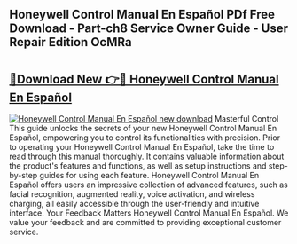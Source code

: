 ## Honeywell Control Manual En Español PDf Free Download - Part-ch8 Service Owner Guide - User Repair Edition OcMRa

# <h2><a href="http://bc29157.oget.top/?id=Honeywell+Control+Manual+En+Espa%c3%b1ol">🔗Download New 👉🔴 Honeywell Control Manual En Español</a></h2>

[![Honeywell Control Manual En Español new download](https://i.imgur.com/5g1atiW.png)](http://bc29157.oget.top/?id=Honeywell+Control+Manual+En+Espa%c3%b1ol)
Masterful Control This guide unlocks the secrets of your new Honeywell Control Manual En Español, empowering you to control its functionalities with precision. Prior to operating your Honeywell Control Manual En Español, take the time to read through this manual thoroughly. It contains valuable information about the product's features and functions, as well as setup instructions and step-by-step guides for using each feature. Honeywell Control Manual En Español offers users an impressive collection of advanced features, such as facial recognition, augmented reality, voice activation, and wireless charging, all easily accessible through the user-friendly and intuitive interface. Your Feedback Matters Honeywell Control Manual En Español. We value your feedback and are committed to providing exceptional customer service.
